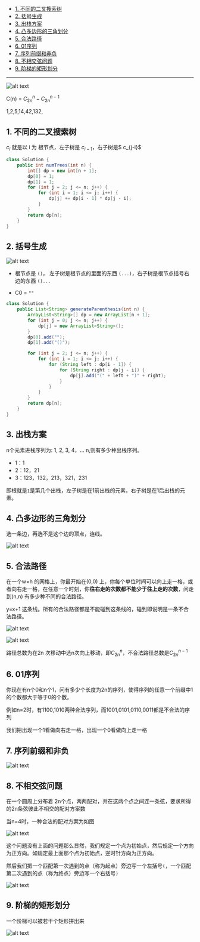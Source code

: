 - [1. 不同的二叉搜索树](#1-不同的二叉搜索树)
- [2. 括号生成](#2-括号生成)
- [3. 出栈方案](#3-出栈方案)
- [4. 凸多边形的三角划分](#4-凸多边形的三角划分)
- [5. 合法路径](#5-合法路径)
- [6. 01序列](#6-01序列)
- [7. 序列前缀和非负](#7-序列前缀和非负)
- [8. 不相交弦问题](#8-不相交弦问题)
- [9. 阶梯的矩形划分](#9-阶梯的矩形划分)


---
![alt text](../../../images/image-58.png)

C(n) = $C^n_{2n} - C^{n−1}_{2n}$

1,2,5,14,42,132,
## 1. 不同的二叉搜索树

$c_i$ 就是以 i 为 根节点，左子树是 $c_{i-1}$，右子树是$ c_{j-i}$
```java
class Solution {
    public int numTrees(int n) {
        int[] dp = new int[n + 1];
        dp[0] = 1;
        dp[1] = 1;
        for (int j = 2; j <= n; j++) {
            for (int i = 1; i <= j; i++) {
                dp[j] += dp[i - 1] * dp[j - i];
            }
        }
        return dp[n];
    }
}
```

## 2. 括号生成

![alt text](../../../images/image-59.png)

- 根节点是 `()`， 左子树是根节点的里面的东西 `(...)`，右子树是根节点括号右边的东西 `()...`

- C0 = `""`

```java
class Solution {
    public List<String> generateParenthesis(int n) {
        ArrayList<String>[] dp = new ArrayList[n + 1];
        for (int j = 0; j <= n; j++) {
            dp[j] = new ArrayList<String>();
        }
        dp[0].add("");
        dp[1].add("()");

        for (int j = 2; j <= n; j++) {
            for (int i = 1; i <= j; i++) {
                for (String left : dp[i - 1]) {
                    for (String right : dp[j - i]) {
                        dp[j].add("(" + left + ")" + right);
                    }
                }
            }
        }
        return dp[n];
    }
}
```

## 3. 出栈方案
n个元素进栈序列为: 1, 2, 3, 4，... n,则有多少种出栈序列。

- 1：1
- 2：12，21
- 3：123，132，213，321，231

即根就是`1`是第几个出栈，左子树是在1前出栈的元素，右子树是在1后出栈的元素。

## 4. 凸多边形的三角划分

选一条边，再选不是这个边的顶点，连线。

![alt text](../../../images/image-60.png)

## 5. 合法路径

在一个w×h 的网格上，你最开始在(0,0) 上，你每个单位时间可以向上走一格，或者向右走一格，在任意一个时刻，你**往右走的次数都不能少于往上走的次数**，问走到(n,n) 有多少种不同的合法路径。

y=x+1 这条线。所有的合法路径都是不能碰到这条线的，碰到即说明是一条不合法路径。

![alt text](../../../images/image-61.png)

![alt text](../../../images/Snipaste_2024-04-17_12-23-34.png)

路径总数为在2n 次移动中选n次向上移动，即$C^n_{2n}$，不合法路径总数是$C^{n−1}_{2n}$

## 6. 01序列

你现在有n个0和n个1，问有多少个长度为2n的序列，使得序列的任意一个前缀中1的个数都大于等于0的个数。

例如n=2时，有1100,1010两种合法序列，而1001,0101,0110,0011都是不合法的序列

我们把出现一个1看做向右走一格，出现一个0看做向上走一格

## 7. 序列前缀和非负

![alt text](../../../images/image-65.png)

## 8. 不相交弦问题
在一个圆周上分布着 2n个点，两两配对，并在这两个点之间连一条弦，要求所得的2n条弦彼此不相交的配对方案数  

当n=4时，一种合法的配对方案为如图

![alt text](../../../images/image-62.png)

这个问题没有上面的问题那么显然，我们规定一个点为初始点，然后规定一个方向为正方向。如规定最上面那个点为初始点，逆时针方向为正方向。

然后我们把一个匹配第一次遇到的点（称为起点）旁边写一个左括号`(`，一个匹配第二次遇到的点（称为终点）旁边写一个右括号`)` 

![alt text](../../../images/image-63.png)

## 9. 阶梯的矩形划分
一个阶梯可以被若干个矩形拼出来

![alt text](../../../images/image-64.png)